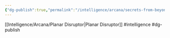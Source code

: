 ```yaml
---
{"dg-publish":true,"permalink":"/intelligence/arcana/secrets-from-beyond/"}
---
```


[[Intelligence/Arcana/Planar Disruptor\|Planar Disruptor]]
#intelligence #dg-publish